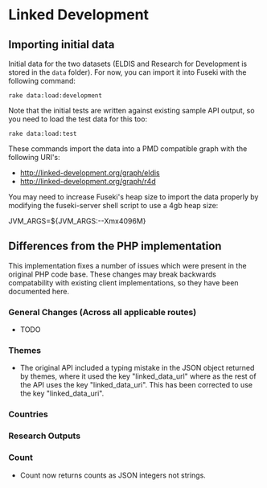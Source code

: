 # Linked Development

## Importing initial data

Initial data for the two datasets (ELDIS and Research for Development is stored in the `data` folder). For now, you can import it into Fuseki with the following command:

    rake data:load:development

Note that the initial tests are written against existing sample API output, so you need to load the test data for this too:

    rake data:load:test

These commands import the data into a PMD compatible graph with the following URI's: 

- http://linked-development.org/graph/eldis
- http://linked-development.org/graph/r4d

You may need to increase Fuseki's heap size to import the data properly by modifying the fuseki-server shell script to use a 4gb heap size:

JVM_ARGS=${JVM_ARGS:--Xmx4096M}

## Differences from the PHP implementation

This implementation fixes a number of issues which were present in the
original PHP code base.  These changes may break backwards
compatability with existing client implementations, so they have been
documented here.

### General Changes (Across all applicable routes)

- TODO

### Themes

- The original API included a typing mistake in the JSON object
  returned by themes, where it used the key "linked\_data\_url" where
  as the rest of the API uses the key "linked\_data\_uri".  This has
  been corrected to use the key "linked\_data\_uri".

### Countries

### Research Outputs


### Count

- Count now returns counts as JSON integers not strings.
